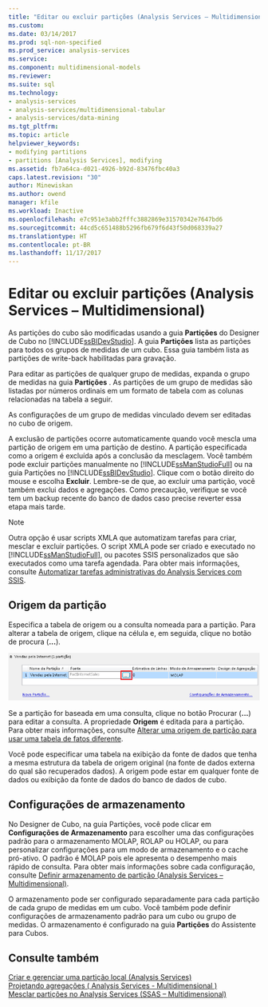 ```yaml
---
title: "Editar ou excluir partições (Analysis Services – Multidimensional) | Microsoft Docs"
ms.custom: 
ms.date: 03/14/2017
ms.prod: sql-non-specified
ms.prod_service: analysis-services
ms.service: 
ms.component: multidimensional-models
ms.reviewer: 
ms.suite: sql
ms.technology:
- analysis-services
- analysis-services/multidimensional-tabular
- analysis-services/data-mining
ms.tgt_pltfrm: 
ms.topic: article
helpviewer_keywords:
- modifying partitions
- partitions [Analysis Services], modifying
ms.assetid: fb7a64ca-d021-4926-b92d-83476fbc40a3
caps.latest.revision: "30"
author: Minewiskan
ms.author: owend
manager: kfile
ms.workload: Inactive
ms.openlocfilehash: e7c951e3abb2fffc3882869e31570342e7647bd6
ms.sourcegitcommit: 44cd5c651488b5296fb679f6d43f50d068339a27
ms.translationtype: HT
ms.contentlocale: pt-BR
ms.lasthandoff: 11/17/2017
---
```

# <a name="edit-or-delete-partitions-analyisis-services---multidimensional"></a>Editar ou excluir partições (Analysis Services – Multidimensional)
  As partições do cubo são modificadas usando a guia **Partições** do Designer de Cubo no [!INCLUDE[ssBIDevStudio](../../includes/ssbidevstudio-md.md)]. A guia **Partições** lista as partições para todos os grupos de medidas de um cubo. Essa guia também lista as partições de write-back habilitadas para gravação.  
  
 Para editar as partições de qualquer grupo de medidas, expanda o grupo de medidas na guia **Partições** . As partições de um grupo de medidas são listadas por números ordinais em um formato de tabela com as colunas relacionadas na tabela a seguir.  
  
 As configurações de um grupo de medidas vinculado devem ser editadas no cubo de origem.  
  
 A exclusão de partições ocorre automaticamente quando você mescla uma partição de origem em uma partição de destino. A partição especificada como a origem é excluída após a conclusão da mesclagem. Você também pode excluir partições manualmente no [!INCLUDE[ssManStudioFull](../../includes/ssmanstudiofull-md.md)] ou na guia Partições no [!INCLUDE[ssBIDevStudio](../../includes/ssbidevstudio-md.md)]. Clique com o botão direito do mouse e escolha **Excluir**. Lembre-se de que, ao excluir uma partição, você também exclui dados e agregações. Como precaução, verifique se você tem um backup recente do banco de dados caso precise reverter essa etapa mais tarde.  
  
> [!NOTE]  
>  Outra opção é usar scripts XMLA que automatizam tarefas para criar, mesclar e excluir partições. O script XMLA pode ser criado e executado no [!INCLUDE[ssManStudioFull](../../includes/ssmanstudiofull-md.md)], ou pacotes SSIS personalizados que são executados como uma tarefa agendada. Para obter mais informações, consulte [Automatizar tarefas administrativas do Analysis Services com SSIS](../../analysis-services/instances/automate-analysis-services-administrative-tasks-with-ssis.md).  
  
## <a name="partition-source"></a>Origem da partição  
 Especifica a tabela de origem ou a consulta nomeada para a partição. Para alterar a tabela de origem, clique na célula e, em seguida, clique no botão de procura (**...**).  
  
 ![Coluna de origem no painel partição](../../analysis-services/multidimensional-models/media/ssas-partitionsource.png "coluna de origem no painel de partição")  
  
 Se a partição for baseada em uma consulta, clique no botão Procurar (**...**) para editar a consulta. A propriedade **Origem** é editada para a partição. Para obter mais informações, consulte [Alterar uma origem de partição para usar uma tabela de fatos diferente](../../analysis-services/multidimensional-models/change-a-partition-source-to-use-a-different-fact-table.md).  
  
 Você pode especificar uma tabela na exibição da fonte de dados que tenha a mesma estrutura da tabela de origem original (na fonte de dados externa do qual são recuperados dados). A origem pode estar em qualquer fonte de dados ou exibição da fonte de dados do banco de dados de cubo.  
  
## <a name="storage-settings"></a>Configurações de armazenamento  
 No Designer de Cubo, na guia Partições, você pode clicar em **Configurações de Armazenamento** para escolher uma das configurações padrão para o armazenamento MOLAP, ROLAP ou HOLAP, ou para personalizar configurações para um modo de armazenamento e o cache pró-ativo. O padrão é MOLAP pois ele apresenta o desempenho mais rápido de consulta. Para obter mais informações sobre cada configuração, consulte [Definir armazenamento de partição &#40;Analysis Services – Multidimensional&#41;](../../analysis-services/multidimensional-models/set-partition-storage-analysis-services-multidimensional.md).  
  
 O armazenamento pode ser configurado separadamente para cada partição de cada grupo de medidas em um cubo. Você também pode definir configurações de armazenamento padrão para um cubo ou grupo de medidas. O armazenamento é configurado na guia **Partições** do Assistente para Cubos.  
  
## <a name="see-also"></a>Consulte também  
 [Criar e gerenciar uma partição local &#40;Analysis Services&#41;](../../analysis-services/multidimensional-models/create-and-manage-a-local-partition-analysis-services.md)   
 [Projetando agregações &#40; Analysis Services - Multidimensional &#41;](../../analysis-services/multidimensional-models/designing-aggregations-analysis-services-multidimensional.md)   
 [Mesclar partições no Analysis Services &#40;SSAS – Multidimensional&#41;](../../analysis-services/multidimensional-models/merge-partitions-in-analysis-services-ssas-multidimensional.md)  
  
  
